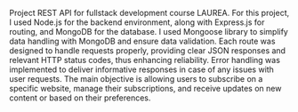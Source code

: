 Project REST API for fullstack development course LAUREA.
For this project, I used Node.js for the backend environment, along with Express.js for routing, and MongoDB for the database. I used Mongoose library to simplify data handling with MongoDB and ensure data validation. Each route was designed to handle requests properly, providing clear JSON responses and relevant HTTP status codes, thus enhancing reliability. Error handling was implemented to deliver informative responses in case of any issues with user requests.
The main objective is allowing users to subscribe on a specific website, manage their subscriptions, and receive updates on new content or based on their preferences.